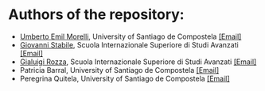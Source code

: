 # Authors of the repository:

- [Umberto Emil Morelli](https://github.com/umbertoEmil), University of Santiago de Compostela [[Email]](mailto:umbertoemil.morelli@usc.es)
- [Giovanni Stabile](https://github.com/giovastabile), Scuola Internazionale Superiore di Studi Avanzati [[Email]](mailto:gstabile@sissa.it)
- [Gialuigi Rozza](https://github.com/grozza), Scuola Internazionale Superiore di Studi Avanzati [[Email]](mailto:gianluigi.rozza@sissa.it)
- Patricia Barral, University of Santiago de Compostela [[Email]](mailto:patricia.barral@usc.es)
- Peregrina Quitela, University of Santiago de Compostela [[Email]](mailto:peregrina.quintela@itmati.com)
